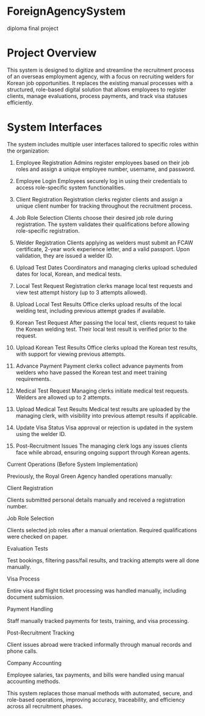 # ForeignAgencySystem
diploma final project

# Project Overview
This system is designed to digitize and streamline the recruitment process of an overseas employment agency, with a focus on recruiting welders for Korean job opportunities. It replaces the existing manual processes with a structured, role-based digital solution that allows employees to register clients, manage evaluations, process payments, and track visa statuses efficiently.

# System Interfaces
The system includes multiple user interfaces tailored to specific roles within the organization:

1. Employee Registration
Admins register employees based on their job roles and assign a unique employee number, username, and password.

2. Employee Login
Employees securely log in using their credentials to access role-specific system functionalities.

3. Client Registration
Registration clerks register clients and assign a unique client number for tracking throughout the recruitment process.

4. Job Role Selection
Clients choose their desired job role during registration. The system validates their qualifications before allowing role-specific registration.

5. Welder Registration
Clients applying as welders must submit an FCAW certificate, 2-year work experience letter, and a valid passport. Upon validation, they are issued a welder ID.

6. Upload Test Dates
Coordinators and managing clerks upload scheduled dates for local, Korean, and medical tests.

7. Local Test Request
Registration clerks manage local test requests and view test attempt history (up to 3 attempts allowed).

8. Upload Local Test Results
Office clerks upload results of the local welding test, including previous attempt grades if available.

9. Korean Test Request
After passing the local test, clients request to take the Korean welding test. Their local test result is verified prior to the request.

10. Upload Korean Test Results
Office clerks upload the Korean test results, with support for viewing previous attempts.

11. Advance Payment
Payment clerks collect advance payments from welders who have passed the Korean test and meet training requirements.

12. Medical Test Request
Managing clerks initiate medical test requests. Welders are allowed up to 2 attempts.

13. Upload Medical Test Results
Medical test results are uploaded by the managing clerk, with visibility into previous attempt results if applicable.

14. Update Visa Status
Visa approval or rejection is updated in the system using the welder ID.

15. Post-Recruitment Issues
The managing clerk logs any issues clients face while abroad, ensuring ongoing support through Korean agents.


 Current Operations (Before System Implementation)
 
Previously, the Royal Green Agency handled operations manually:

Client Registration

Clients submitted personal details manually and received a registration number.

Job Role Selection

Clients selected job roles after a manual orientation. Required qualifications were checked on paper.

Evaluation Tests

Test bookings, filtering pass/fail results, and tracking attempts were all done manually.

Visa Process

Entire visa and flight ticket processing was handled manually, including document submission.

Payment Handling

Staff manually tracked payments for tests, training, and visa processing.

Post-Recruitment Tracking

Client issues abroad were tracked informally through manual records and phone calls.

Company Accounting

Employee salaries, tax payments, and bills were handled using manual accounting methods.


This system replaces those manual methods with automated, secure, and role-based operations, improving accuracy, traceability, and efficiency across all recruitment phases.

